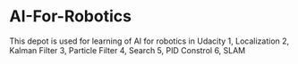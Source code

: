 # AI-For-Robotics
This depot is used for learning of AI for robotics in Udacity 
1, Localization
2, Kalman Filter
3, Particle Filter
4, Search
5, PID Constrol
6, SLAM
